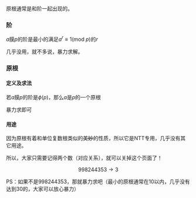 原根通常是和阶一起出现的。

### 阶

$a$膜$p$的阶是最小的满足$a^r\equiv 1(\mathrm{mod}~p)$的$r$

几乎没用，就不多说，暴力求解。

### 原根

#### 定义及求法

若$a$膜$p$的阶是$\phi(p)$，那么$a$是$p$的一个原根

暴力求即可

#### 用途

因为原根有着和单位复数根类似的~~美妙~~的性质，所以它是NTT专用，几乎没有其它用途。

所以，大家只需要记得两个数（对应关系），就可以关掉这个页面了！

$$
998244353\rightarrow 3
$$

PS：如果不是$998244353$，那就暴力求吧（最小的原根通常在$10$以内，几乎没有达到$30$的，大家可以放心暴力）

